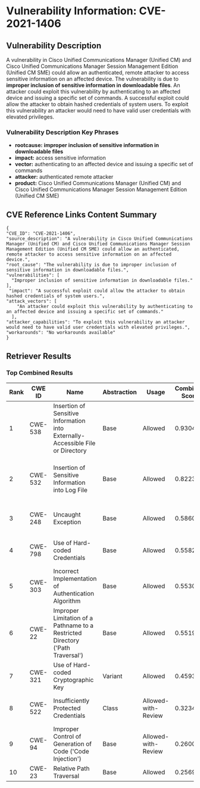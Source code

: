 # Vulnerability Information: CVE-2021-1406

## Vulnerability Description
A vulnerability in Cisco Unified Communications Manager (Unified CM) and Cisco Unified Communications Manager Session Management Edition (Unified CM SME) could allow an authenticated, remote attacker to access sensitive information on an affected device. The vulnerability is due to **improper inclusion of sensitive information in downloadable files**. An attacker could exploit this vulnerability by authenticating to an affected device and issuing a specific set of commands. A successful exploit could allow the attacker to obtain hashed credentials of system users. To exploit this vulnerability an attacker would need to have valid user credentials with elevated privileges.

### Vulnerability Description Key Phrases
- **rootcause:** **improper inclusion of sensitive information in downloadable files**
- **impact:** access sensitive information
- **vector:** authenticating to an affected device and issuing a specific set of commands
- **attacker:** authenticated remote attacker
- **product:** Cisco Unified Communications Manager (Unified CM) and Cisco Unified Communications Manager Session Management Edition (Unified CM SME)

## CVE Reference Links Content Summary
```text
{
"CVE_ID": "CVE-2021-1406",
"source_description": "A vulnerability in Cisco Unified Communications Manager (Unified CM) and Cisco Unified Communications Manager Session Management Edition (Unified CM SME) could allow an authenticated, remote attacker to access sensitive information on an affected device.",
"root_cause": "The vulnerability is due to improper inclusion of sensitive information in downloadable files.",
"vulnerabilities": [
  "Improper inclusion of sensitive information in downloadable files."
],
 "impact": "A successful exploit could allow the attacker to obtain hashed credentials of system users.",
"attack_vectors": [
    "An attacker could exploit this vulnerability by authenticating to an affected device and issuing a specific set of commands."
  ],
"attacker_capabilities": "To exploit this vulnerability an attacker would need to have valid user credentials with elevated privileges.",
"workarounds": "No workarounds available"
}
```

## Retriever Results

### Top Combined Results

| Rank | CWE ID | Name | Abstraction | Usage | Combined Score | Retrievers | Individual Scores |
|------|--------|------|-------------|-------|---------------|------------|-------------------|
| 1 | CWE-538 | Insertion of Sensitive Information into Externally-Accessible File or Directory | Base | Allowed | 0.9304 | dense, sparse, graph | dense: 0.562, sparse: 0.751, graph: 0.615 |
| 2 | CWE-532 | Insertion of Sensitive Information into Log File | Base | Allowed | 0.8223 | dense, sparse, graph | dense: 0.571, sparse: 0.554, graph: 0.614 |
| 3 | CWE-248 | Uncaught Exception | Base | Allowed | 0.5860 | sparse, graph | sparse: 0.504, graph: 0.832 |
| 4 | CWE-798 | Use of Hard-coded Credentials | Base | Allowed | 0.5582 | dense, sparse | dense: 0.570, sparse: 0.477 |
| 5 | CWE-303 | Incorrect Implementation of Authentication Algorithm | Base | Allowed | 0.5530 | dense, sparse | dense: 0.585, sparse: 0.455 |
| 6 | CWE-22 | Improper Limitation of a Pathname to a Restricted Directory ('Path Traversal') | Base | Allowed | 0.5519 | sparse, graph | sparse: 0.471, graph: 0.789 |
| 7 | CWE-321 | Use of Hard-coded Cryptographic Key | Variant | Allowed | 0.4593 | sparse, graph | sparse: 0.501, graph: 0.591 |
| 8 | CWE-522 | Insufficiently Protected Credentials | Class | Allowed-with-Review | 0.3234 | dense, sparse | dense: 0.574, sparse: 0.460 |
| 9 | CWE-94 | Improper Control of Generation of Code ('Code Injection') | Base | Allowed-with-Review | 0.2600 | sparse | sparse: 0.476 |
| 10 | CWE-23 | Relative Path Traversal | Base | Allowed | 0.2569 | sparse | sparse: 0.449 |

